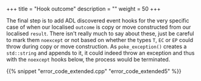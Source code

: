 +++
title = "Hook outcome"
description = ""
weight = 50
+++

The final step is to add ADL discovered event hooks for the very specific case of
when our localised `outcome` is copy or move constructed from our localised `result`.
There isn't really much to say about these, just be careful to mark them `noexcept`
or not based on whether the types `T`, `EC` or `EP` could throw during copy or move
construction. As `poke_exception()` creates a `std::string` and appends to it,
it could indeed throw an exception and thus with the `noexcept` hooks below, the
process would be terminated.

{{% snippet "error_code_extended.cpp" "error_code_extended5" %}}

